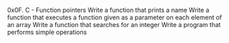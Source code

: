 0x0F. C - Function pointers
Write a function that prints a name
Write a function that executes a function given as a parameter on each element of an array
Write a function that searches for an integer
Write a program that performs simple operations
